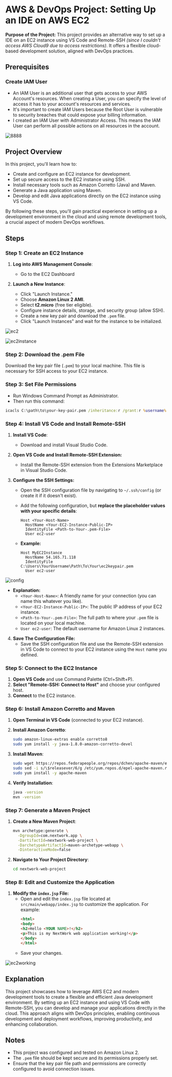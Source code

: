 # AWS & DevOps Project: Setting Up an IDE on AWS EC2 

**Purpose of the Project:**
This project provides an alternative way to set up a IDE on an EC2 instance using VS Code and Remote-SSH *(since I couldn't access AWS Cloud9 due to access restrictions)*. It offers a flexible cloud-based development solution, aligned with DevOps practices.

## Prerequisites

### Create IAM User
- An IAM User is an additional user that gets access to your AWS Account's resources. When creating a User, you can specify the level of access it has to your account's resources and services.
- It's important to create IAM Users because the Root User is vulnerable to security breaches that could expose your billing information.
- I created an IAM User with Administrator Access. This means the IAM User can perform all possible actions on all resources in the account.



![8888](https://github.com/user-attachments/assets/eff6f9ec-e202-4741-bb36-f990dd9079bd)



## Project Overview

In this project, you'll learn how to:
- Create and configure an EC2 instance for development.
- Set up secure access to the EC2 instance using SSH.
- Install necessary tools such as Amazon Corretto (Java) and Maven.
- Generate a Java application using Maven.
- Develop and edit Java applications directly on the EC2 instance using VS Code.

By following these steps, you'll gain practical experience in setting up a development environment in the cloud and using remote development tools, a crucial aspect of modern DevOps workflows.

## Steps

### Step 1: Create an EC2 Instance

1. **Log into AWS Management Console**:
   - Go to the EC2 Dashboard

2. **Launch a New Instance**:
   - Click "Launch Instance."
   - Choose **Amazon Linux 2 AMI**.
   - Select **t2.micro** (free tier eligible).
   - Configure instance details, storage, and security group (allow SSH).
   - Create a new key pair and download the `.pem` file.
   - Click "Launch Instances" and wait for the instance to be initialized.

![ec2](https://github.com/user-attachments/assets/a56cfc16-754a-45fc-99c1-35dd64cb2f0f)

![ec2instance](https://github.com/user-attachments/assets/ac7af1a2-3fd6-47b5-b4f2-ed9674710477)

### Step 2: Download the .pem File

Download the key pair file (`.pem`) to your local machine. This file is necessary for SSH access to your EC2 instance.

### Step 3: Set File Permissions

- Run Windows Command Prompt as Administrator.
- Then run this command: 
```cmd
icacls C:\path\to\your-key-pair.pem /inheritance:r /grant:r %username%:R
```

### Step 4: Install VS Code and Install Remote-SSH

1. **Install VS Code**:
   - Download and install Visual Studio Code.

2. **Open VS Code and Install Remote-SSH Extension:**
   - Install the Remote-SSH extension from the Extensions Marketplace in Visual Studio Code.

3. **Configure the SSH Settings:**
   - Open the SSH configuration file by navigating to `~/.ssh/config` (or create it if it doesn't exist). 
   - Add the following configuration, but **replace the placeholder values with your specific details**:

     ```plaintext
     Host <Your-Host-Name>
       HostName <Your-EC2-Instance-Public-IP>
       IdentityFile <Path-to-Your-.pem-File>
       User ec2-user
     ```

   - **Example:**
     ```plaintext
     Host MyEC2Instance
       HostName 54.165.71.118
       IdentityFile C:\Users\YourUsername\Path\To\Your\ec2keypair.pem
       User ec2-user
     ```
     
![config](https://github.com/user-attachments/assets/a596da2b-186f-4f55-adef-6a1b486e4c85)

   - **Explanation:**
     - `<Your-Host-Name>`: A friendly name for your connection (you can name this whatever you like).
     - `<Your-EC2-Instance-Public-IP>`: The public IP address of your EC2 instance.
     - `<Path-to-Your-.pem-File>`: The full path to where your `.pem` file is located on your local machine.
     - `User ec2-user`: The default username for Amazon Linux 2 instances.

4. **Save The Configuration File:**
   - Save the SSH configuration file and use the Remote-SSH extension in VS Code to connect to your EC2 instance using the `Host` name you defined.


### Step 5: Connect to the EC2 Instance

1. **Open VS Code** and use Command Palette (Ctrl+Shift+P).
2. **Select "Remote-SSH: Connect to Host"** and choose your configured host.
3. **Connect** to the EC2 instance.

### Step 6: Install Amazon Corretto and Maven

1. **Open Terminal in VS Code** (connected to your EC2 instance).

2. **Install Amazon Corretto**:
   ```bash
   sudo amazon-linux-extras enable corretto8
   sudo yum install -y java-1.8.0-amazon-corretto-devel
   ```

3. **Install Maven**:
   ```bash
   sudo wget https://repos.fedorapeople.org/repos/dchen/apache-maven/epel-apache-maven.repo -O /etc/yum.repos.d/epel-apache-maven.repo
   sudo sed -i s/\$releasever/6/g /etc/yum.repos.d/epel-apache-maven.repo
   sudo yum install -y apache-maven
   ```

4. **Verify Installation**:
   ```bash
   java -version
   mvn -version
   ```

### Step 7: Generate a Maven Project

1. **Create a New Maven Project**:
   ```bash
   mvn archetype:generate \
     -DgroupId=com.nextwork.app \
     -DartifactId=nextwork-web-project \
     -DarchetypeArtifactId=maven-archetype-webapp \
     -DinteractiveMode=false
   ```

2. **Navigate to Your Project Directory**:
   ```bash
   cd nextwork-web-project
   ```

### Step 8: Edit and Customize the Application
1. **Modify the `index.jsp` File:**
   - Open and edit the `index.jsp` file located at `src/main/webapp/index.jsp` to customize the application. For example:
     ```html
     <html>
     <body>
     <h2>Hello <YOUR NAME>!</h2>
     <p>This is my NextWork web application working!</p>
     </body>
     </html>
     ```
   - Save your changes.


![ec2working](https://github.com/user-attachments/assets/a4a9348a-fcfd-4573-97d8-094e98f3e568)



## Explanation

This project showcases how to leverage AWS EC2 and modern development tools to create a flexible and efficient Java development environment. By setting up an EC2 instance and using VS Code with Remote-SSH, you can develop and manage your applications directly in the cloud. This approach aligns with DevOps principles, enabling continuous development and deployment workflows, improving productivity, and enhancing collaboration.


## Notes

- This project was configured and tested on Amazon Linux 2.
- The `.pem` file should be kept secure and its permissions properly set.
- Ensure that the key pair file path and permissions are correctly configured to avoid connection issues.




